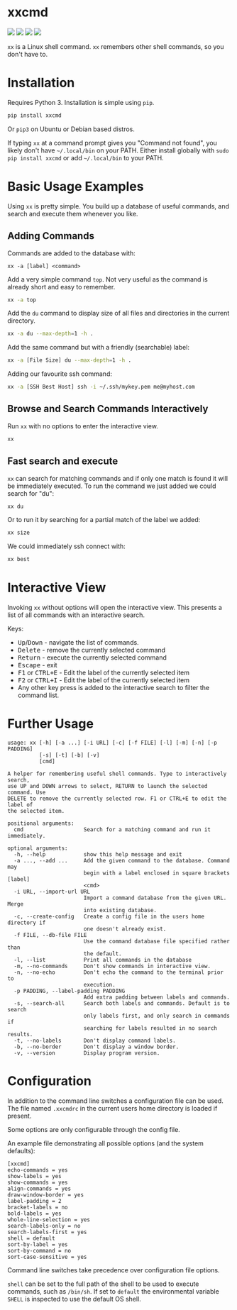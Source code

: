 # xxcmd

![](https://img.shields.io/pypi/pyversions/xxcmd) ![](https://img.shields.io/github/workflow/status/grking/xxcmd/Python%20Build) ![](https://img.shields.io/pypi/v/xxcmd) ![](https://img.shields.io/github/commits-since/grking/xxcmd/v0.7.0)

`xx` is a Linux shell command. `xx` remembers other shell commands, so you don't have to.

# Installation

Requires Python 3. Installation is simple using `pip`.

```bash
pip install xxcmd
```

Or `pip3` on Ubuntu or Debian based distros.

If typing `xx` at a command prompt gives you "Command not found", you likely don't have `~/.local/bin` on your PATH. Either install globally with `sudo pip install xxcmd` or add `~/.local/bin` to your PATH.

# Basic Usage Examples

Using `xx` is pretty simple. You build up a database of useful commands, and search and execute them whenever you like.

## Adding Commands

Commands are added to the database with:

`xx -a [label] <command>`

Add a very simple command `top`. Not very useful as the command is already short and easy to remember.

```bash
xx -a top
```

Add the `du` command to display size of all files and directories in the current directory.

```bash
xx -a du --max-depth=1 -h .
```

Add the same command but with a friendly (searchable) label:

```bash
xx -a [File Size] du --max-depth=1 -h .
```

Adding our favourite ssh command:

```bash
xx -a [SSH Best Host] ssh -i ~/.ssh/mykey.pem me@myhost.com
```

## Browse and Search Commands Interactively

Run `xx` with no options to enter the interactive view.

```bash
xx
```

## Fast search and execute

`xx` can search for matching commands and if only one match is found it will be immediately executed. To run the command we just added we could search for "du":

```bash
xx du
```

Or to run it by searching for a partial match of the label we added:

```bash
xx size
```

We could immediately ssh connect with:

```bash
xx best
```

# Interactive View

Invoking `xx` without options will open the interactive view. This presents a list of all commands with an interactive search.

Keys:

* <kbd>Up</kbd>/<kbd>Down</kbd> - navigate the list of commands.
* <kbd>Delete</kbd> - remove the currently selected command
* <kbd>Return</kbd> - execute the currently selected command
* <kbd>Escape</kbd> - exit
* <kbd>F1</kbd> or <kbd>CTRL+E</kbd> - Edit the label of the currently selected item
* <kbd>F2</kbd> or <kbd>CTRL+I</kbd> - Edit the label of the currently selected item
* Any other key press is added to the interactive search to filter the command list.

# Further Usage

```text
usage: xx [-h] [-a ...] [-i URL] [-c] [-f FILE] [-l] [-m] [-n] [-p PADDING]
          [-s] [-t] [-b] [-v]
          [cmd]

A helper for remembering useful shell commands. Type to interactively search,
use UP and DOWN arrows to select, RETURN to launch the selected command. Use
DELETE to remove the currently selected row. F1 or CTRL+E to edit the label of
the selected item.

positional arguments:
  cmd                   Search for a matching command and run it immediately.

optional arguments:
  -h, --help            show this help message and exit
  -a ..., --add ...     Add the given command to the database. Command may
                        begin with a label enclosed in square brackets [label]
                        <cmd>
  -i URL, --import-url URL
                        Import a command database from the given URL. Merge
                        into existing database.
  -c, --create-config   Create a config file in the users home directory if
                        one doesn't already exist.
  -f FILE, --db-file FILE
                        Use the command database file specified rather than
                        the default.
  -l, --list            Print all commands in the database
  -m, --no-commands     Don't show commands in interactive view.
  -n, --no-echo         Don't echo the command to the terminal prior to
                        execution.
  -p PADDING, --label-padding PADDING
                        Add extra padding between labels and commands.
  -s, --search-all      Search both labels and commands. Default is to search
                        only labels first, and only search in commands if
                        searching for labels resulted in no search results.
  -t, --no-labels       Don't display command labels.
  -b, --no-border       Don't display a window border.
  -v, --version         Display program version.

```
# Configuration

In addition to the command line switches a configuration file can be used. The file named `.xxcmdrc` in the current users home directory is loaded if present.

Some options are only configurable through the config file.

An example file demonstrating all possible options (and the system defaults):

```text
[xxcmd]
echo-commands = yes
show-labels = yes
show-commands = yes
align-commands = yes
draw-window-border = yes
label-padding = 2
bracket-labels = no
bold-labels = yes
whole-line-selection = yes
search-labels-only = no
search-labels-first = yes
shell = default
sort-by-label = yes
sort-by-command = no
sort-case-sensitive = yes
```

Command line switches take precedence over configuration file options.

`shell` can be set to the full path of the shell to be used to execute commands, such as `/bin/sh`. If set to `default` the environmental variable `SHELL` is inspected to use the default OS shell.